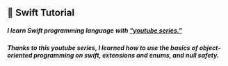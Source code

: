 ## 🔎 Swift Tutorial

##### I learn Swift programming language with ["youtube series."](https://www.youtube.com/watch?v=VJ6X7ZWoPKA&list=PL1k5oWAuBhgUxFd32XbsYWL-ccQcTXebR)

##### Thanks to this youtube series, I learned how to use the basics of object-oriented programming on swift, extensions and enums, and null safety.
